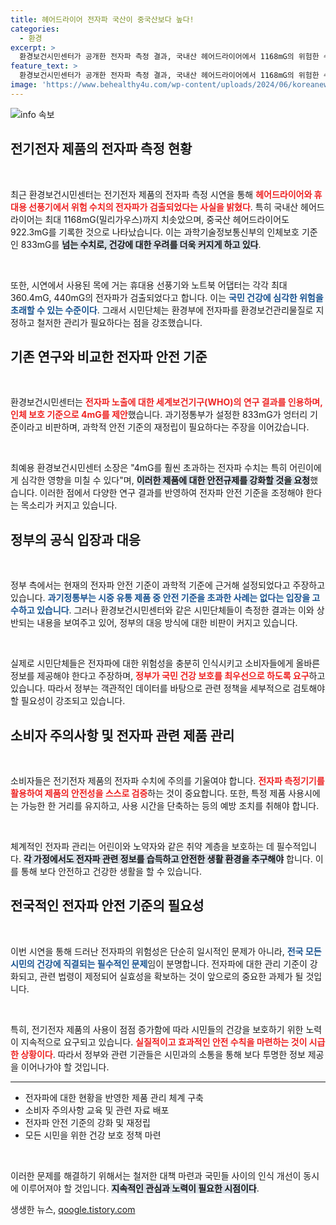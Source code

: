 ```yaml
---
title: 헤어드라이어 전자파 국산이 중국산보다 높다!
categories:
  - 환경
excerpt: >
  환경보건시민센터가 공개한 전자파 측정 결과, 국내산 헤어드라이어에서 1168mG의 위험한 수치가 검출됐다! 과기부의 안전 기준이 과연 믿을 수 있을까? 어린이 건강을 위해 전자파 관리 필요성이 절실하다.
feature_text: >
  환경보건시민센터가 공개한 전자파 측정 결과, 국내산 헤어드라이어에서 1168mG의 위험한 수치가 검출됐다! 과기부의 안전 기준이 과연 믿을 수 있을까? 어린이 건강을 위해 전자파 관리 필요성이 절실하다.
image: 'https://www.behealthy4u.com/wp-content/uploads/2024/06/koreanews.jpg'
---
```


<p><img src="https://www.behealthy4u.com/wp-content/uploads/2024/06/koreanews.jpg" alt="info 속보" /></p>

<h2 data-ke-size="size26">전기전자 제품의 전자파 측정 현황</h2>

<p data-ke-size="size16">&nbsp;</p>

<p>최근 환경보건시민센터는 전기전자 제품의 전자파 측정 시연을 통해 <b><span style="color: #ee2323;">헤어드라이어와 휴대용 선풍기에서 위험 수치의 전자파가 검출되었다는 사실을 밝혔다</span></b>. 특히 국내산 헤어드라이어는 최대 1168mG(밀리가우스)까지 치솟았으며, 중국산 헤어드라이어도 922.3mG를 기록한 것으로 나타났습니다. 이는 과학기술정보통신부의 인체보호 기준인 833mG를 <b><span style="background-color: #21538527;">넘는 수치로, 건강에 대한 우려를 더욱 커지게 하고 있다</span></b>. </p>

<p data-ke-size="size16">&nbsp;</p>

<p>또한, 시연에서 사용된 목에 거는 휴대용 선풍기와 노트북 어댑터는 각각 최대 360.4mG, 440mG의 전자파가 검출되었다고 합니다. 이는 <b><span style="color: #1a5490;">국민 건강에 심각한 위험을 초래할 수 있는 수준이다</span></b>. 그래서 시민단체는 환경부에 전자파를 환경보건관리물질로 지정하고 철저한 관리가 필요하다는 점을 강조했습니다. </p>

<h2 data-ke-size="size26">기존 연구와 비교한 전자파 안전 기준</h2>

<p data-ke-size="size16">&nbsp;</p>

<p>환경보건시민센터는 <b><span style="color: #ee2323;">전자파 노출에 대한 세계보건기구(WHO)의 연구 결과를 인용하며, 인체 보호 기준으로 4mG를 제안</span></b>했습니다. 과기정통부가 설정한 833mG가 엉터리 기준이라고 비판하며, 과학적 안전 기준의 재정립이 필요하다는 주장을 이어갔습니다. </p>

<p data-ke-size="size16">&nbsp;</p>

<p>최예용 환경보건시민센터 소장은 "4mG를 훨씬 초과하는 전자파 수치는 특히 어린이에게 심각한 영향을 미칠 수 있다"며, <b><span style="background-color: #21538527;">이러한 제품에 대한 안전규제를 강화할 것을 요청</span></b>했습니다. 이러한 점에서 다양한 연구 결과를 반영하여 전자파 안전 기준을 조정해야 한다는 목소리가 커지고 있습니다.</p>

<h2 data-ke-size="size26">정부의 공식 입장과 대응</h2>

<p data-ke-size="size16">&nbsp;</p>

<p>정부 측에서는 현재의 전자파 안전 기준이 과학적 기준에 근거해 설정되었다고 주장하고 있습니다. <b><span style="color: #1a5490;">과기정통부는 시중 유통 제품 중 안전 기준을 초과한 사례는 없다는 입장을 고수하고 있습니다</span></b>. 그러나 환경보건시민센터와 같은 시민단체들이 측정한 결과는 이와 상반되는 내용을 보여주고 있어, 정부의 대응 방식에 대한 비판이 커지고 있습니다. </p>

<p data-ke-size="size16">&nbsp;</p>

<p>실제로 시민단체들은 전자파에 대한 위험성을 충분히 인식시키고 소비자들에게 올바른 정보를 제공해야 한다고 주장하며, <b><span style="color: #ee2323;">정부가 국민 건강 보호를 최우선으로 하도록 요구</span></b>하고 있습니다. 따라서 정부는 객관적인 데이터를 바탕으로 관련 정책을 세부적으로 검토해야 할 필요성이 강조되고 있습니다. </p>

<h2 data-ke-size="size26">소비자 주의사항 및 전자파 관련 제품 관리</h2>

<p data-ke-size="size16">&nbsp;</p>

<p>소비자들은 전기전자 제품의 전자파 수치에 주의를 기울여야 합니다. <b><span style="color: #ee2323;">전자파 측정기기를 활용하여 제품의 안전성을 스스로 검증</span></b>하는 것이 중요합니다. 또한, 특정 제품 사용시에는 가능한 한 거리를 유지하고, 사용 시간을 단축하는 등의 예방 조치를 취해야 합니다.</p>

<p data-ke-size="size16">&nbsp;</p>

<p>체계적인 전자파 관리는 어린이와 노약자와 같은 취약 계층을 보호하는 데 필수적입니다. <b><span style="background-color: #21538527;">각 가정에서도 전자파 관련 정보를 습득하고 안전한 생활 환경을 추구해야</span></b> 합니다. 이를 통해 보다 안전하고 건강한 생활을 할 수 있습니다.</p>

<h2 data-ke-size="size26">전국적인 전자파 안전 기준의 필요성</h2>

<p data-ke-size="size16">&nbsp;</p>

<p>이번 시연을 통해 드러난 전자파의 위험성은 단순히 일시적인 문제가 아니라, <b><span style="color: #1a5490;">전국 모든 시민의 건강에 직결되는 필수적인 문제</span></b>임이 분명합니다. 전자파에 대한 관리 기준이 강화되고, 관련 법령이 제정되어 실효성을 확보하는 것이 앞으로의 중요한 과제가 될 것입니다.</p>

<p data-ke-size="size16">&nbsp;</p>

<p>특히, 전기전자 제품의 사용이 점점 증가함에 따라 시민들의 건강을 보호하기 위한 노력이 지속적으로 요구되고 있습니다. <b><span style="color: #ee2323;">실질적이고 효과적인 안전 수칙을 마련하는 것이 시급한 상황이다</span></b>. 따라서 정부와 관련 기관들은 시민과의 소통을 통해 보다 투명한 정보 제공을 이어나가야 할 것입니다.</p>

<hr />

<ul>
    <li>전자파에 대한 현황을 반영한 제품 관리 체계 구축</li>
    <li>소비자 주의사항 교육 및 관련 자료 배포</li>
    <li>전자파 안전 기준의 강화 및 재정립</li>
    <li>모든 시민을 위한 건강 보호 정책 마련</li>
</ul>

<p data-ke-size="size16">&nbsp;</p>

<p>이러한 문제를 해결하기 위해서는 철저한 대책 마련과 국민들 사이의 인식 개선이 동시에 이루어져야 할 것입니다. <b><span style="background-color: #21538527;">지속적인 관심과 노력이 필요한 시점이다</span></b>.</p>
생생한 뉴스, <a href="https://qoogle.tistory.com" rel="dofollow">qoogle.tistory.com</a>


